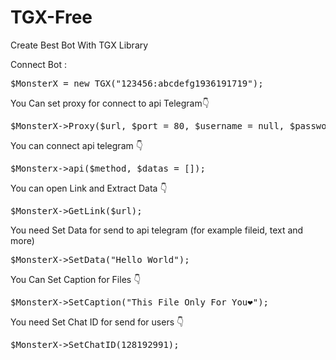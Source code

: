 # TGX-Free
Create Best Bot With TGX Library

<html>



<bold>Connect Bot : </bold>
<pre>$MonsterX = new TGX("123456:abcdefg1936191719"); </pre>

<bold> You Can set proxy for connect to api Telegram👇</bold>
<pre>$MonsterX->Proxy($url, $port = 80, $username = null, $password = null, $type = 'HTTP');</pre>

<bold> You can connect api telegram 👇 </bold>
<pre>$Monsterx->api($method, $datas = []);</pre>

<bold> You can open Link and Extract Data 👇 </bold>
<pre>$MonsterX->GetLink($url);</pre>

<bold>You need Set Data for send to api telegram (for example fileid, text and more)


<pre>$MonsterX->SetData("Hello World");</pre>

<bold>You Can Set Caption for Files 👇</bold>
<pre>$MonsterX->SetCaption("This File Only For You❤");</pre>

<bold>You need Set Chat ID for send for users 👇 </bold>
<pre>$MonsterX->SetChatID(128192991);</pre>

</html>
